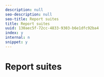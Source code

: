 ```yaml
---
description: null
seo-description: null
seo-title: Report suites
title: Report suites
uuid: 130aec5f-72cc-4833-9303-b6e1dfc92ba4
index: y
internal: n
snippet: y
---
```


# Report suites


